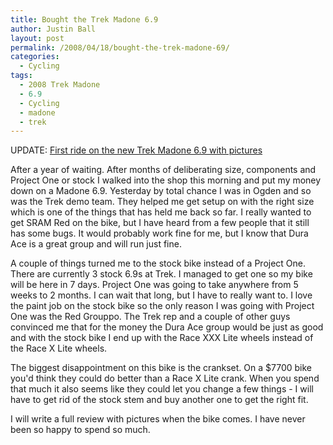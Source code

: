 ```yaml
---
title: Bought the Trek Madone 6.9
author: Justin Ball
layout: post
permalink: /2008/04/18/bought-the-trek-madone-69/
categories:
  - Cycling
tags:
  - 2008 Trek Madone
  - 6.9
  - Cycling
  - madone
  - trek
---
```


UPDATE: [First ride on the new Trek Madone 6.9 with pictures][1]

 [1]: http://www.justinball.com/2008/04/29/first-real-ride-on-the-new-trek-madone-69/

After a year of waiting. After months of deliberating size, components and Project One or stock I walked into the shop this morning and put my money down on a Madone 6.9. Yesterday by total chance I was in Ogden and so was the Trek demo team. They helped me get setup on with the right size which is one of the things that has held me back so far. I really wanted to get SRAM Red on the bike, but I have heard from a few people that it still has some bugs. It would probably work fine for me, but I know that Dura Ace is a great group and will run just fine. 

A couple of things turned me to the stock bike instead of a Project One. There are currently 3 stock 6.9s at Trek. I managed to get one so my bike will be here in 7 days. Project One was going to take anywhere from 5 weeks to 2 months. I can wait that long, but I have to really want to. I love the paint job on the stock bike so the only reason I was going with Project One was the Red Grouppo. The Trek rep and a couple of other guys convinced me that for the money the Dura Ace group would be just as good and with the stock bike I end up with the Race XXX Lite wheels instead of the Race X Lite wheels.

The biggest disappointment on this bike is the crankset. On a $7700 bike you'd think they could do better than a Race X Lite crank. When you spend that much it also seems like they could let you change a few things - I will have to get rid of the stock stem and buy another one to get the right fit.

I will write a full review with pictures when the bike comes. I have never been so happy to spend so much.